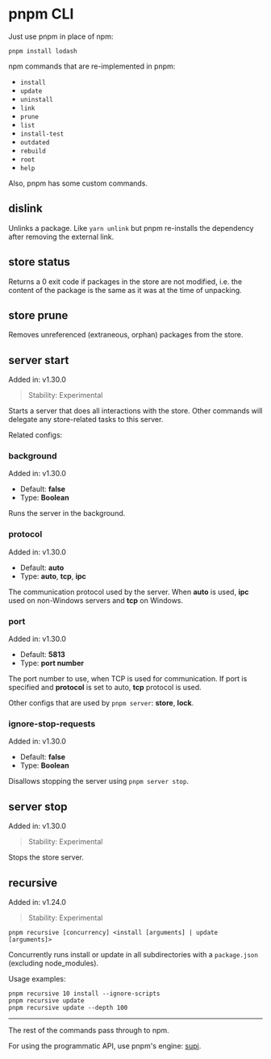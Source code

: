 # pnpm CLI

Just use pnpm in place of npm:

```
pnpm install lodash
```

npm commands that are re-implemented in pnpm:

* `install`
* `update`
* `uninstall`
* `link`
* `prune`
* `list`
* `install-test`
* `outdated`
* `rebuild`
* `root`
* `help`

Also, pnpm has some custom commands.

## dislink

Unlinks a package. Like `yarn unlink` but pnpm re-installs the dependency
after removing the external link.

## store status

Returns a 0 exit code if packages in the store are not modified, i.e. the
content of the package is the same as it was at the time of unpacking.

## store prune

Removes unreferenced (extraneous, orphan) packages from the store.

## server start

Added in: v1.30.0

> Stability: Experimental

Starts a server that does all interactions with the store.
Other commands will delegate any store-related tasks to this server.

Related configs:

### background

Added in: v1.30.0

* Default: **false**
* Type: **Boolean**

Runs the server in the background.

### protocol

Added in: v1.30.0

* Default: **auto**
* Type: **auto**, **tcp**, **ipc**

The communication protocol used by the server.
When **auto** is used, **ipc** used on non-Windows servers and **tcp** on Windows.

### port

Added in: v1.30.0

* Default: **5813**
* Type: **port number**

The port number to use, when TCP is used for communication.
If port is specified and **protocol** is set to auto, **tcp** protocol is used.

Other configs that are used by `pnpm server`: **store**, **lock**.

### ignore-stop-requests

Added in: v1.30.0

* Default: **false**
* Type: **Boolean**

Disallows stopping the server using `pnpm server stop`.

## server stop

Added in: v1.30.0

> Stability: Experimental

Stops the store server.

## recursive

Added in: v1.24.0

> Stability: Experimental

```
pnpm recursive [concurrency] <install [arguments] | update [arguments]>
```

Concurrently runs install or update in all subdirectories with a `package.json` (excluding node_modules).

Usage examples:

```
pnpm recursive 10 install --ignore-scripts
pnpm recursive update
pnpm recursive update --depth 100
```

***

The rest of the commands pass through to npm.

For using the programmatic API, use pnpm's engine: [supi](https://github.com/pnpm/supi).
